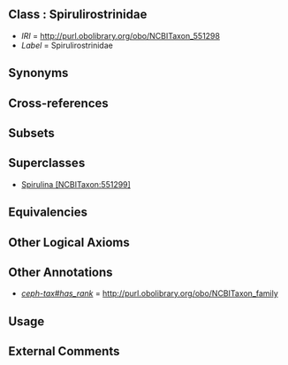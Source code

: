 
## Class : Spirulirostrinidae

 * *IRI* = http://purl.obolibrary.org/obo/NCBITaxon_551298
 * *Label* = Spirulirostrinidae

## Synonyms


## Cross-references


## Subsets


## Superclasses

 * [Spirulina [NCBITaxon:551299]](../../NCBITaxon/99/NCBITaxon_551299.md)

## Equivalencies


## Other Logical Axioms


## Other Annotations

 * *[ceph-tax#has_rank](../../ceph-tax#has/nk/ceph-tax#has_rank.md)* = http://purl.obolibrary.org/obo/NCBITaxon_family

## Usage


## External Comments

